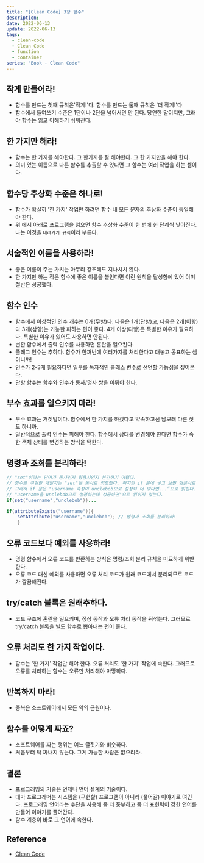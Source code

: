 ```yaml
---
title: "[Clean Code] 3장 함수"
description:
date: 2022-06-13
update: 2022-06-13
tags:
  - clean-code
  - Clean Code
  - function
  - container
series: "Book - Clean Code"
---
```


## 작게 만들어라!

* 함수를 만드는 첫째 규칙은'작게!'다. 함수를 만드는 둘째 규칙은 '더 작게!'다
* 함수에서 들여쓰기 수준은 1단이나 2단을 넘어서면 안 된다. 당연한 말이지만, 그래야 함수는 읽고 이해하기 쉬워진다.

## 한 가지만 해라!

* 함수는 한 가지를 해야한다. 그 한가지를 잘 해야한다. 그 한 가지만을 해야 한다.
* 의미 있는 이름으로 다른 함수를 추출할 수 있다면 그 함수는 여러 작업을 하는 셈이다.

## 함수당 추상화 수준은 하나로!

* 함수가 확실히 '한 가지' 작업만 하려면 함수 내 모든 문자의 추상화 수준이 동일해야 한다.
* 위 에서 아래로 프로그램을 읽으면 함수 추상화 수준이 한 번에 한 단계씩 낮아진다. 나는 이것을 `내려가기 규칙`이라 부른다.

## 서술적인 이름을 사용하라!

* 좋은 이름이 주는 가치는 아무리 강조해도 지나치치 않다.
* 한 가지만 하는 작은 함수에 좋은 이름을 붙인다면 이런 원칙을 달성함에 있어 이미 절반은 성공했다.

## 함수 인수

* 함수에서 이상적인 인수 개수는 0개(무항)다. 다음은 1개(단항)고, 다음은 2개(이항)다 3개(삼항)는 가능한 피하는 편이 좋다. 4개 이상(다항)은 특별한 이유가 필요하다.
  특별한 이유가 있어도 사용하면 안된다.
* 변환 함수에서 출력 인수를 사용하면 혼란을 일으킨다.
* 플래그 인수는 추하다. 함수가 한꺼번에 여러가지를 처리한다고 대놓고 공표하는 셈이니까!
* 인수가 2-3개 필요하다면 일부를 독자적인 클래스 변수로 선언할 가능성을 짚어본다.
* 단항 함수는 함수와 인수가 동사/명사 쌍을 이뤄야 한다.

## 부수 효과를 일으키지 마라!

* 부수 효과는 거짓말이다. 함수에서 한 가지를 하겠다고 약속하고선 남모래 다른 짓도 하니까.
* 일반적으로 출력 인수는 피해야 한다. 함수에서 상태를 변경해야 한다면 함수가 속한 객체 상태를 변경하는 방식을 택한다.

## 명령과 조회를 분리하라!

```java
// "set"이라는 단어가 동사인지 형용사인지 분간하기 어렵다.
// 함수를 구현한 개발자는 "set"을 동사로 의도했다. 하지만 if 문에 넣고 보면 형용사로 느껴진다.  
// 그래서 if 문은 "username 속성이 unclebob으로 설정되 어 있다면...”으로 읽힌다.  
// "username을 unclebob으로 설정하는데 성공하면"으로 읽히지 않는다.
if(set("username","unclebob"))...
```

```java
if(attributeExists("username")){
    setAttribute("username","unclebob"); // 명령과 조회를 분리하라!
    }
```

## 오류 코드보다 예외를 사용하라!

* 명령 함수에서 오류 코드를 반환하는 방식은 명령/조회 분리 규칙을 미묘하게 위반한다.
* 오류 코드 대신 예외를 사용하면 오류 처리 코드가 원래 코드에서 분리되므로 코드가 깔끔해진다.

## try/catch 블록은 원래추하다.

* 코드 구조에 혼란을 일으키며, 정상 동작과 오류 처리 동작을 뒤섞는다. 그러므로 try/catch 블록을 별도 함수로 뽑아내는 편이 좋다.

## 오류 처리도 한 가지 작업이다.

* 함수는 '한 가지' 작업만 해야 한다. 오류 처리도 '한 가지' 작업에 속한다. 그러므로 오류를 처리하는 함수는 오류만 처리해야 마땅하다.

## 반복하지 마라!

* 중복은 소프트웨어에서 모든 악의 근원이다.

## 함수를 어떻게 짜죠?

* 소프트웨어를 짜는 행위는 여느 글짓기와 비슷하다.
* 처음부터 탁 짜내지 않는다. 그게 가능한 사람은 없으리라.

## 결론

* 프로그래밍의 기술은 언제나 언어 설계의 기술이다.
* 대가 프로그래머는 시스템을 (구현할) 프로그램이 아니라 (풀어갈) 이야기로 여긴다. 프로그래밍 언어라는 수단을 사용해 좀 더 풍부하고 좀 더 표현력이 강한 언어를 만들어
  이야기를 풀어간다.
* 함수 계층이 바로 그 언어에 속한다.


## Reference
* [Clean Code](http://www.yes24.com/Product/Goods/11681152)